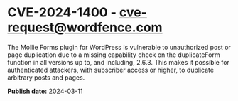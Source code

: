 # CVE-2024-1400 - cve-request@wordfence.com

The Mollie Forms plugin for WordPress is vulnerable to unauthorized post or page duplication due to a missing capability check on the duplicateForm function in all versions up to, and including, 2.6.3. This makes it possible for authenticated attackers, with subscriber access or higher, to duplicate arbitrary posts and pages.

**Publish date:** 2024-03-11
